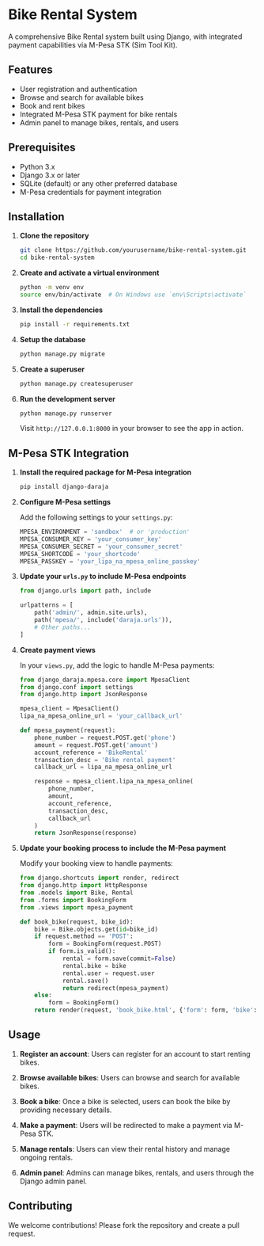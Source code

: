 

# Bike Rental System

A comprehensive Bike Rental system built using Django, with integrated payment capabilities via M-Pesa STK (Sim Tool Kit).

## Features

- User registration and authentication
- Browse and search for available bikes
- Book and rent bikes
- Integrated M-Pesa STK payment for bike rentals
- Admin panel to manage bikes, rentals, and users

## Prerequisites

- Python 3.x
- Django 3.x or later
- SQLite (default) or any other preferred database
- M-Pesa credentials for payment integration

## Installation

1. **Clone the repository**
   ```bash
   git clone https://github.com/yourusername/bike-rental-system.git
   cd bike-rental-system
   ```

2. **Create and activate a virtual environment**
   ```bash
   python -m venv env
   source env/bin/activate  # On Windows use `env\Scripts\activate`
   ```

3. **Install the dependencies**
   ```bash
   pip install -r requirements.txt
   ```

4. **Setup the database**
   ```bash
   python manage.py migrate
   ```

5. **Create a superuser**
   ```bash
   python manage.py createsuperuser
   ```

6. **Run the development server**
   ```bash
   python manage.py runserver
   ```

   Visit `http://127.0.0.1:8000` in your browser to see the app in action.

## M-Pesa STK Integration

1. **Install the required package for M-Pesa integration**
   ```bash
   pip install django-daraja
   ```

2. **Configure M-Pesa settings**

   Add the following settings to your `settings.py`:
   ```python
   MPESA_ENVIRONMENT = 'sandbox'  # or 'production'
   MPESA_CONSUMER_KEY = 'your_consumer_key'
   MPESA_CONSUMER_SECRET = 'your_consumer_secret'
   MPESA_SHORTCODE = 'your_shortcode'
   MPESA_PASSKEY = 'your_lipa_na_mpesa_online_passkey'
   ```

3. **Update your `urls.py` to include M-Pesa endpoints**
   ```python
   from django.urls import path, include

   urlpatterns = [
       path('admin/', admin.site.urls),
       path('mpesa/', include('daraja.urls')),
       # Other paths...
   ]
   ```

4. **Create payment views**

   In your `views.py`, add the logic to handle M-Pesa payments:
   ```python
   from django_daraja.mpesa.core import MpesaClient
   from django.conf import settings
   from django.http import JsonResponse

   mpesa_client = MpesaClient()
   lipa_na_mpesa_online_url = 'your_callback_url'

   def mpesa_payment(request):
       phone_number = request.POST.get('phone')
       amount = request.POST.get('amount')
       account_reference = 'BikeRental'
       transaction_desc = 'Bike rental payment'
       callback_url = lipa_na_mpesa_online_url

       response = mpesa_client.lipa_na_mpesa_online(
           phone_number, 
           amount, 
           account_reference, 
           transaction_desc, 
           callback_url
       )
       return JsonResponse(response)
   ```

5. **Update your booking process to include the M-Pesa payment**

   Modify your booking view to handle payments:
   ```python
   from django.shortcuts import render, redirect
   from django.http import HttpResponse
   from .models import Bike, Rental
   from .forms import BookingForm
   from .views import mpesa_payment

   def book_bike(request, bike_id):
       bike = Bike.objects.get(id=bike_id)
       if request.method == 'POST':
           form = BookingForm(request.POST)
           if form.is_valid():
               rental = form.save(commit=False)
               rental.bike = bike
               rental.user = request.user
               rental.save()
               return redirect(mpesa_payment)
       else:
           form = BookingForm()
       return render(request, 'book_bike.html', {'form': form, 'bike': bike})
   ```

## Usage

1. **Register an account**: Users can register for an account to start renting bikes.

2. **Browse available bikes**: Users can browse and search for available bikes.

3. **Book a bike**: Once a bike is selected, users can book the bike by providing necessary details.

4. **Make a payment**: Users will be redirected to make a payment via M-Pesa STK.

5. **Manage rentals**: Users can view their rental history and manage ongoing rentals.

6. **Admin panel**: Admins can manage bikes, rentals, and users through the Django admin panel.

## Contributing

We welcome contributions! Please fork the repository and create a pull request.

